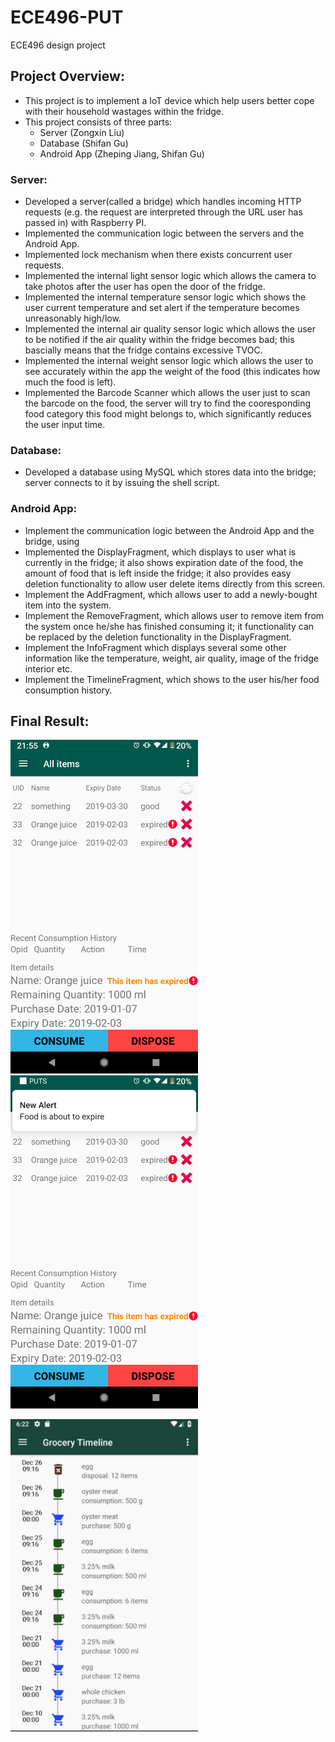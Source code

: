 # ECE496-PUT
ECE496 design project

## Project Overview:
* This project is to implement a IoT device which help users better cope with their household wastages within the fridge.
* This project consists of three parts:
    * Server (Zongxin Liu)
    * Database (Shifan Gu)
    * Android App (Zheping Jiang, Shifan Gu)

### Server:
* Developed a server(called a bridge) which handles incoming HTTP requests (e.g. the request are interpreted through the URL user has passed in) with Raspberry PI.
* Implemented the communication logic between the servers and the Android App.
* Implemented lock mechanism when there exists concurrent user requests.
* Implemented the internal light sensor logic which allows the camera to take photos after the user has open the door of the fridge.
* Implemented the internal temperature sensor logic which shows the user current temperature and set alert if the temperature becomes unreasonably high/low.
* Implemented the internal air quality sensor logic which allows the user to be notified if the air quality within the fridge becomes bad; this bascially means that the fridge contains excessive TVOC.
* Implemented the internal weight sensor logic which allows the user to see accurately within the app the weight of the food (this indicates how much the food is left).
* Implemented the Barcode Scanner which allows the user just to scan the barcode on the food, the server will try to find the cooresponding food category this food might belongs to, which significantly reduces the user input time.

### Database: 
* Developed a database using MySQL which stores data into the bridge; server connects to it by issuing the shell script.

### Android App: 
* Implement the communication logic between the Android App and the bridge, using 
* Implemented the DisplayFragment, which displays to user what is currently in the fridge; it also shows expiration date of the food, the amount of food that is left inside the fridge; it also provides easy deletion functionality to allow user delete items directly from this screen.
* Implement the AddFragment, which allows user to add a newly-bought item into the system.
* Implement the RemoveFragment, which allows user to remove item from the system once he/she has finished consuming it; it functionality can be replaced by the deletion functionality in the DisplayFragment.
* Implement the InfoFragment which displays several some other information like the temperature, weight, air quality, image of the fridge interior etc.
* Implement the TimelineFragment, which shows to the user his/her food consumption history.


## Final Result:
<img width="300" alt="portfolio_view" src="https://github.com/MathewJiang/PUT---IoT-Device-for-Home-Fridge/blob/master/DisplayFragment.png"> <img width="300" alt="portfolio_view" src="https://github.com/MathewJiang/PUT---IoT-Device-for-Home-Fridge/blob/master/Notification.png">

<img width="300" alt="portfolio_view" src="https://github.com/MathewJiang/PUT---IoT-Device-for-Home-Fridge/blob/master/TimelineFragment.png">


